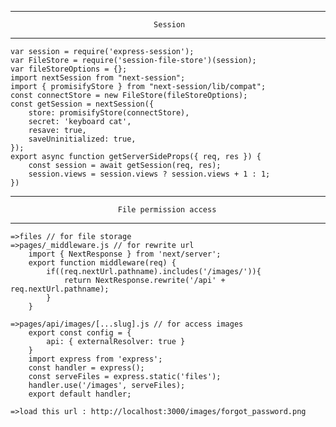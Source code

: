 ----------------------------------------------------------------------------------
                                    Session
----------------------------------------------------------------------------------
    var session = require('express-session');
    var FileStore = require('session-file-store')(session);
    var fileStoreOptions = {};
    import nextSession from "next-session";
    import { promisifyStore } from "next-session/lib/compat";
    const connectStore = new FileStore(fileStoreOptions);
    const getSession = nextSession({
        store: promisifyStore(connectStore),
        secret: 'keyboard cat',
        resave: true,
        saveUninitialized: true,
    });
    export async function getServerSideProps({ req, res }) {
        const session = await getSession(req, res);
        session.views = session.views ? session.views + 1 : 1;
    })

----------------------------------------------------------------------------------
                            File permission access
----------------------------------------------------------------------------------
    =>files // for file storage
    =>pages/_middleware.js // for rewrite url
        import { NextResponse } from 'next/server';
        export function middleware(req) {
            if((req.nextUrl.pathname).includes('/images/')){
                return NextResponse.rewrite('/api' + req.nextUrl.pathname);
            }
        }

    =>pages/api/images/[...slug].js // for access images
        export const config = {
            api: { externalResolver: true }
        }
        import express from 'express';
        const handler = express();
        const serveFiles = express.static('files');
        handler.use('/images', serveFiles);
        export default handler;

    =>load this url : http://localhost:3000/images/forgot_password.png
